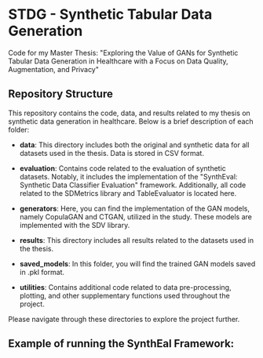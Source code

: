 # STDG - Synthetic Tabular Data Generation

Code for my Master Thesis: "Exploring the Value of GANs for Synthetic Tabular Data Generation in Healthcare with a Focus on Data Quality, Augmentation, and Privacy"

## Repository Structure

This repository contains the code, data, and results related to my thesis on synthetic data generation in healthcare. Below is a brief description of each folder:

- **data**: This directory includes both the original and synthetic data for all datasets used in the thesis. Data is stored in CSV format.

- **evaluation**: Contains code related to the evaluation of synthetic datasets. Notably, it includes the implementation of the "SynthEval: Synthetic Data Classifier Evaluation" framework. Additionally, all code related to the SDMetrics library and TableEvaluator is located here.

- **generators**: Here, you can find the implementation of the GAN models, namely CopulaGAN and CTGAN, utilized in the study. These models are implemented with the SDV library.

- **results**: This directory includes all results related to the datasets used in the thesis. 

- **saved_models**: In this folder, you will find the trained GAN models saved in .pkl format.

- **utilities**: Contains additional code related to data pre-processing, plotting, and other supplementary functions used throughout the project.

Please navigate through these directories to explore the project further.

## Example of running the SynthEal Framework:
